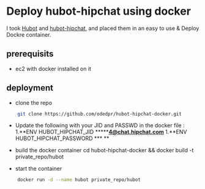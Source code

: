 # Deploy hubot-hipchat using docker

I took [Hubot](https://github.com/github/hubot) and [hubot-hipchat](https://github.com/hipchat/hubot-hipchat), 
and placed them in an easy to use & Deploy Dockre container. 

## prerequisits

- ec2 with docker installed on it

## deployment
- clone the repo
```bash
    git clone https://github.com/odedpr/hubot-hipchat-docker.git
```
- Update the following with your JID and PASSWD in the docker file :
1.**ENV     HUBOT_HIPCHAT_JID *******4@chat.hipchat.com**
1.**ENV     HUBOT_HIPCHAT_PASSWORD *** **

- build the docker container
    cd hubot-hipchat-docker && docker build -t private_repo/hubot

- start the container
```bash
    docker run -d --name hubot private_repo/hubot
```